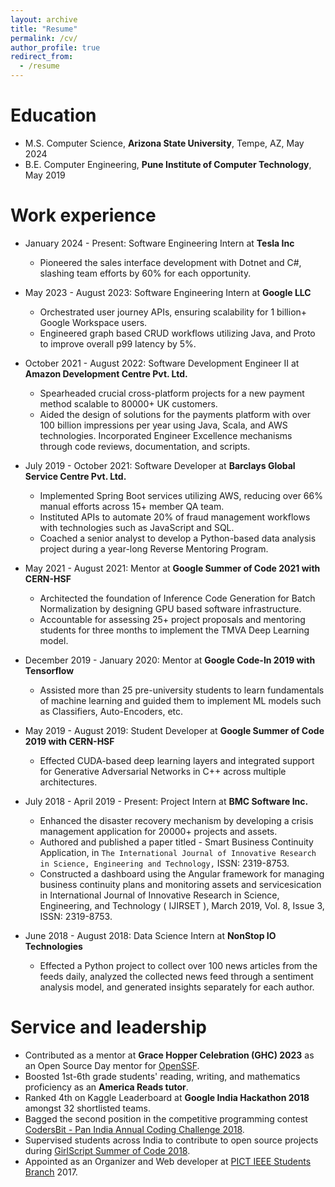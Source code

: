 ```yaml
---
layout: archive
title: "Resume"
permalink: /cv/
author_profile: true
redirect_from:
  - /resume
---
```


  Education
======
* M.S. Computer Science, **Arizona State University**, Tempe, AZ, May 2024
* B.E. Computer Engineering, **Pune Institute of Computer Technology**, May 2019

Work experience
======
* January 2024 - Present: Software Engineering Intern at **Tesla Inc**
  * Pioneered the sales interface development with Dotnet and C#, slashing team efforts by 60% for each opportunity.
* May 2023 - August 2023: Software Engineering Intern at **Google LLC**
  * Orchestrated user journey APIs, ensuring scalability for 1 billion+ Google Workspace users.
  * Engineered graph based CRUD workflows utilizing Java, and Proto to improve overall p99 latency by 5%.
* October 2021 - August 2022: Software Development Engineer II at **Amazon Development Centre Pvt. Ltd.**
  * Spearheaded crucial cross-platform projects for a new payment method scalable to 80000+ UK customers.
  * Aided the design of solutions for the payments platform with over 100 billion impressions per year using Java, Scala, and AWS technologies. Incorporated Engineer Excellence mechanisms through code reviews, documentation, and scripts.
* July 2019 - October 2021: Software Developer at **Barclays Global Service Centre Pvt. Ltd.**
  * Implemented Spring Boot services utilizing AWS, reducing over 66% manual efforts across 15+ member QA team. 
  * Instituted APIs to automate 20% of fraud management workflows with technologies such as JavaScript and SQL. 
  * Coached a senior analyst to develop a Python-based data analysis project during a year-long Reverse Mentoring Program.
* May 2021 - August 2021: Mentor at **Google Summer of Code 2021 with CERN-HSF**
  * Architected the foundation of Inference Code Generation for Batch Normalization by designing GPU based software infrastructure.
  * Accountable for assessing 25+ project proposals and mentoring students for three months to implement the TMVA Deep Learning model.
* December 2019 - January 2020: Mentor at **Google Code-In 2019 with Tensorflow**
  * Assisted more than 25 pre-university students to learn fundamentals of machine learning and guided them to implement ML models such as Classifiers, Auto-Encoders, etc.
* May 2019 - August 2019: Student Developer at **Google Summer of Code 2019 with CERN-HSF**
  * Effected CUDA-based deep learning layers and integrated support for Generative Adversarial Networks in C++ across multiple architectures.

* July 2018 - April 2019 - Present: Project Intern at **BMC Software Inc.**
  * Enhanced the disaster recovery mechanism by developing a crisis management application for 20000+ projects and assets. 
  * Authored and published a paper titled - Smart Business Continuity Application, in `The International Journal of Innovative Research in Science, Engineering and Technology,` ISSN: 2319-8753.
  * Constructed a dashboard using the Angular framework for managing business continuity plans and monitoring assets and servicesication in International Journal of Innovative Research in Science, Engineering, and Technology ( IJIRSET ), March 2019, Vol. 8, Issue 3, ISSN: 2319-8753.

* June 2018 - August 2018: Data Science Intern at **NonStop IO Technologies**
  * Effected a Python project to collect over 100 news articles from the feeds daily, analyzed the collected news feed through a sentiment analysis model, and generated insights separately for each author.

<!--
Publications
======

<!-- Publications
  <ul>{% for post in site.publications %}
    {% include archive-single-cv.html %}
  {% endfor %}</ul>
  
<!-- Talks
======
  <ul>{% for post in site.talks %}
    {% include archive-single-talk-cv.html %}
  {% endfor %}</ul> -->
  
<!-- Teaching
======
  <ul>{% for post in site.teaching %}
    {% include archive-single-cv.html %}
  {% endfor %}</ul> -->

Service and leadership
======
* Contributed as a mentor at **Grace Hopper Celebration (GHC) 2023** as an Open Source Day mentor for [OpenSSF](https://github.com/ossf).
* Boosted 1st-6th grade students' reading, writing, and mathematics proficiency as an **America Reads tutor**.
* Ranked 4th on Kaggle Leaderboard at **Google India Hackathon 2018** amongst 32 shortlisted teams.
* Bagged the second position in the competitive programming contest [CodersBit - Pan India Annual Coding Challenge 2018](https://www.interviewbit.com/pages/company-coders-bit/). 
* Supervised students across India to contribute to open source projects during [GirlScript Summer of Code 2018](https://gssoc.girlscript.tech/). 
* Appointed as an Organizer and Web developer at [PICT IEEE Students Branch](https://www.pictieee.in/) 2017.

